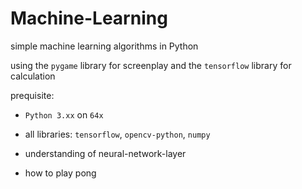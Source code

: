 # Machine-Learning
simple machine learning algorithms in Python

using the ``pygame`` library for screenplay and the ``tensorflow`` library for calculation

prequisite: 

- ``Python 3.xx`` on ``64x``
- all libraries:  ``tensorflow``, 
                  ``opencv-python``,
                  ``numpy``
                  
- understanding of neural-network-layer
- how to play pong
                  
